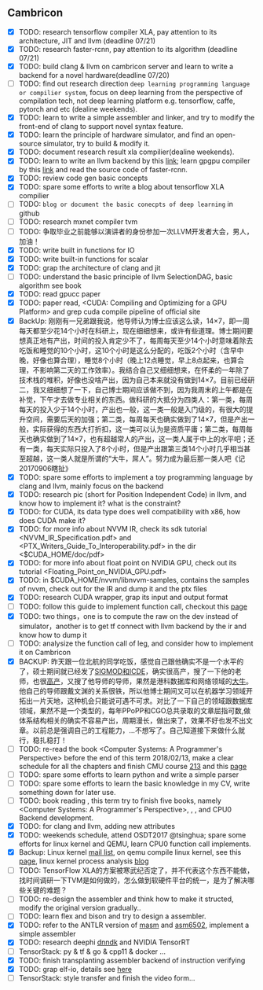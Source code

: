 ## Cambricon
- [x] TODO: research tensorflow compiler XLA, pay attention to its architecture, JIT and llvm (deadline 07/21)
- [x] TODO: research faster-rcnn, pay attention to its algorithm (deadline 07/21)
- [x] TODO: build clang & llvm on cambricon server and learn to write a backend for a novel hardware(deadline 07/20)
- [ ] TODO: find out research direction `deep learning programming language or compilier system`, focus on deep learning from the perspective of compilation tech, not deep learning platform e.g. tensorflow, caffe, pytorch and etc (dealine weekends).
- [x] TODO: learn to write a simple assembler and linker, and try to modify the front-end of clang to support novel syntax feature.
- [x] TODO: learn the principle of hardware simulator, and find an open-source simulator, try to build & modify it.
- [x] TODO: document research result xla compilier(dealine weekends).
- [x] TODO: learn to write an llvm backend by this [link](http://llvm.org/docs/WritingAnLLVMBackend.html); learn gpgpu compiler by this [link](http://llvm.org/docs/CompileCudaWithLLVM.html) and read the source code of faster-rcnn.
- [x] TODO: review code gen basic concepts
- [x] TODO: spare some efforts to write a blog about tensorflow XLA compilier
- [ ] TODO: `blog or document the basic conecpts of deep learning` in github
- [ ] TODO: research mxnet compiler tvm
- [ ] TODO: 争取毕业之前能够以演讲者的身份参加一次LLVM开发者大会，男人，加油！
- [x] TODO: write built in functions for IO
- [x] TODO: write built-in functions for scalar
- [x] TODO: grap the architecture of clang and jit
- [ ] TODO: understand the basic principle of llvm SelectionDAG, basic algorithm see book <Modern Compiler Implementation in C>
- [x] TODO: read gpucc paper 
- [x] TODO: paper read, <CUDA: Compiling and Optimizing for a GPU Platform> and grep cuda compile pipeline of official site
- [x] BackUp: 刚刚有一兄弟跟我说，他导师认为博士应该这么读，14×7，即一周每天都至少花14个小时在科研上，现在细细想来，或许有些道理。博士期间要想真正地有产出，时间的投入肯定少不了，每周每天至少14个小时意味着除去吃饭和睡觉的10个小时，这10个小时是这么分配的，吃饭2个小时（含早中晚，好像也算合理），睡觉8个小时（晚上12点睡觉，早上8点起来，也算合理，不影响第二天的工作效率）。我结合自己又细细想来，在怀柔的一年除了技术栈的堆积，好像也没啥产出，因为自己本来就没有做到14×7。目前已经研二，我又细细想了一下，自己博士期间应该做不到，因为我周末的上午都是在补觉，下午才去做专业相关的东西。做科研的大抵分为四类人：第一类，每周每天的投入少于14个小时，产出也一般，这一类一般是入门级的，有很大的提升空间，需要后天的加强；第二类，每周每天也确实做到了14×7，但是产出一般，实际获得的东西大打折扣，这一类可以认为是资质平庸；第二类，每周每天也确实做到了14×7，也有超越常人的产出，这一类人属于中上的水平吧；还有一类，每天实际只投入了8个小时，但是产出跟第三类14个小时几乎相当甚至超越，这一类人就是所谓的“大牛，屌人”。努力成为最后那一类人吧《记20170906瞎扯》
- [x] TODO: spare some efforts to implement a toy programming language by clang and llvm, mainly focus on the backend
- [x] TODO: research pic (short for Position Independent Code) in llvm, and know how to implement it? what is the constraint?
- [x] TODO: for CUDA, its data type does well compatibility with x86, how does CUDA make it?
- [x] TODO: for more info about NVVM IR, check its sdk tutorial <NVVM_IR_Specification.pdf> and <PTX_Writers_Guide_To_Interoperability.pdf> in the dir <$CUDA_HOME/doc/pdf>
- [x] TODO: for more info about float point on NVIDIA GPU, check out its tutorial <Floating_Point_on_NVIDIA_GPU.pdf>
- [x] TODO: in $CUDA_HOME/nvvm/libnvvm-samples, contains the samples of nvvm, check out for the IR and dump it and the ptx files
- [x] TODO: research CUDA wrapper, grap its input and output format
- [ ] TODO: follow this guide to implement function call, checkout this [page](https://jonathan2251.github.io/lbd/funccall.html)
- [x] TODO: two things，one is to compute the raw on the dev instead of simulator，another is to get tf connect with llvm backend by the ir and know how to dump it
- [ ] TODO: analysize the function call of leg, and consider how to implement it on Cambricon
- [x] BACKUP: 昨天跟一位北航的同学吃饭，感觉自己跟他确实不是一个水平的了，硕士期间就已经发了[SIGMOD和ICDE](http://dblp.org/pers/hd/s/Song:Tianshu)，确实很高产，搜了一下他的老师，也很[高产](http://dblp.org/pers/hd/t/Tong:Yongxin)，又搜了他导师的导师，果然是港科数据库和网络领域的[大牛](http://dblp.org/pers/hd/c/Chen_0002:Lei)。他自己的导师跟戴文渊的关系很铁，所以他博士期间又可以在机器学习领域开拓出一片天地，这种机会只能说可遇不可求。对比了一下自己的领域跟数据库领域，果然不是一个类型的，每年PPoPP和CGO总共录取的文章屈指可数,做体系结构相关的确实不容易产出，周期漫长，做出来了，效果不好也发不出文章。以前总是强调自己的工程能力，...不想写了。自己知道接下来做什么就行，稳扎稳打！
- [ ] TODO: re-read the book <Computer Systems: A Programmer's Perspective> before the end of this term 2018/02/13, make a clear schedule for all the chapters and finish CMU course [213](https://www.cs.cmu.edu/~213/) and this [page](http://csapp.cs.cmu.edu/3e/courses.html)
- [ ] TODO: spare some efforts to learn python and write a simple parser
- [ ] TODO: spare some efforts to learn the basic knowledge in my CV, write something down for later use.
- [ ] TODO: book reading <Linux Kernel Development>, this term try to finish five books, namely <Computer Systems: A Programmer's Perspective>, <Linux Kernel Develpment>, <Understanding The Linux Kernel>, <See MIPS run> and CPU0 Backend development.
- [x] TODO: for clang and llvm, adding new attributes
- [x] TODO: weekends schedule, attend OSDT2017 @tsinghua; spare some efforts for linux kernel and QEMU, learn CPU0 function call implements.
- [x] Backup: Linux kernel [mail list](https://lkml.org/), on qemu compile linux kernel, see this [page](https://www.collabora.com/news-and-blog/blog/2017/01/16/setting-up-qemu-kvm-for-kernel-development/), linux kernel process analysis [blog](http://www.cnblogs.com/20135235my/p/5400741.html)
- [ ] TODO: TensorFlow XLA的方案被寒武纪否定了，并不代表这个东西不能做，找时间调研一下TVM是如何做的，怎么做到软硬件平台的统一，是为了解决哪些关键的难题？
- [ ] TODO: re-design the assembler and think how to make it structed, modify the original version gradually.. 
- [ ] TODO: learn flex and bison and try to design a assembler.
- [x] TODO: refer to the ANTLR version of [masm](https://github.com/antlr/grammars-v4/tree/master/masm) and [asm6502](https://github.com/antlr/grammars-v4/tree/master/asm6502), implement a simple assembler
- [x] TODO: research deephi [dnndk](http://www.deephi.com/dnndk) and NVIDIA TensorRT
- [ ] TensorStack: py & tf & go & cpp11 & docker ...
- [x] TODO: finish transplanting assembler backend of instruction verifying
- [x] TODO: grap elf-io, details see [here](http://elfio.sourceforge.net/) 
- [ ] TensorStack: style transfer and finish the video form... 
